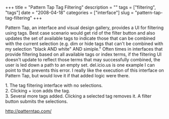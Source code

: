 +++
title = "Pattern Tap Tag Filtering"
description = ""
tags = ["filtering", "tags"]
date = "2008-04-18"
categories = ["interface"]
slug = "pattern-tap-tag-filtering"
+++


<p>Pattern Tap, an interface and visual design gallery, provides a UI for filtering using tags. Best case scenario would get rid of the filter button and also updates the set of available tags to indicate those that can be combined with the current selection (e.g. dim or hide tags that can't be combined with my selection "black AND white" AND simiple." Often times in interfaces that provide filtering based on all available tags or index terms, if the filtering UI doesn't update to reflect those terms that may successfully combined, the user is led down a path to an empty set. del.icio.us is one example I can point to that prevents this error. I really like the execution of this interface on Pattern Tap, but would love it if that added logic were there.</p>
<div id="screens-full" class="clear"><div class="caption">1. The tag filtering interface with no selections.</div><div class="fullimg clear"><a href="http://media.konigi.com/interface/patterntap-tag-filter-1.png" class="group" rel="group" title="1. The tag filtering interface with no selections."><img src="http://media.konigi.com/interface/patterntap-tag-filter-1.png" alt="" class="img-responsive"></a></div></div><div id="screens-full" class="clear"><div class="caption">2. Clicking + icon adds the tag.</div><div class="fullimg clear"><a href="http://media.konigi.com/interface/patterntap-tag-filter-2.png" class="group" rel="group" title="2. Clicking + icon adds the tag."><img src="http://media.konigi.com/interface/patterntap-tag-filter-2.png" alt="" class="img-responsive"></a></div></div><div id="screens-full" class="clear"><div class="caption">3. Several more tags added. Clicking a selected tag removes it. A filter button submits the selections.</div><div class="fullimg clear"><a href="http://media.konigi.com/interface/patterntap-tag-filter-3.png" class="group" rel="group" title="3. Several more tags added. Clicking a selected tag removes it. A filter button submits the selectio..."><img src="http://media.konigi.com/interface/patterntap-tag-filter-3.png" alt="" class="img-responsive"></a></div></div>        
<p><a href="http://patterntap.com/">http://patterntap.com/</a></p>

